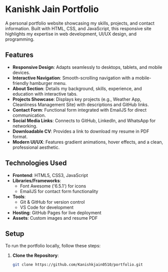 # Kanishk Jain Portfolio

A personal portfolio website showcasing my skills, projects, and contact information. Built with HTML, CSS, and JavaScript, this responsive site highlights my expertise in web development, UI/UX design, and programming.


## Features
- **Responsive Design**: Adapts seamlessly to desktops, tablets, and mobile devices.
- **Interactive Navigation**: Smooth-scrolling navigation with a mobile-friendly hamburger menu.
- **About Section**: Details my background, skills, experience, and education with interactive tabs.
- **Projects Showcase**: Displays key projects (e.g., Weather App, Cleanliness Management Site) with descriptions and GitHub links.
- **Contact Form**: Functional form integrated with EmailJS for direct communication.
- **Social Media Links**: Connects to GitHub, LinkedIn, and WhatsApp for networking.
- **Downloadable CV**: Provides a link to download my resume in PDF format.
- **Modern UI/UX**: Features gradient animations, hover effects, and a clean, professional aesthetic.

## Technologies Used
- **Frontend**: HTML5, CSS3, JavaScript
- **Libraries/Frameworks**:
  - Font Awesome ('6.5.1') for icons
  - EmailJS for contact form functionality
- **Tools**:
  - Git & GitHub for version control
  - VS Code for development
- **Hosting**: GitHub Pages for live deployment
- **Assets**: Custom images and resume PDF

## Setup
To run the portfolio locally, follow these steps:

1. **Clone the Repository**:
   ```bash
   git clone https://github.com/Kanishkjain0510/portfolio.git